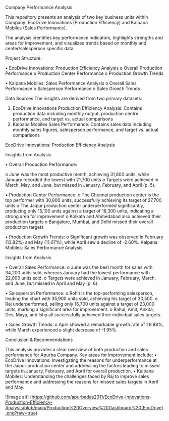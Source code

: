 Company Performance Analysis

This repository presents an analysis of two key business units within Company: EcoDrive Innovations (Production Efficiency) and Kalpana Mobiles (Sales Performance). 

The analysis identifies key performance indicators, highlights strengths and areas for improvement, and visualizes trends based on monthly and center/salesperson specific data.

Project Structure:

•	EcoDrive Innovations: Production Efficiency Analysis
o	Overall Production Performance
o	Production Center Performance
o	Production Growth Trends

•	Kalpana Mobiles: Sales Performance Analysis
o	Overall Sales Performance
o	Salesperson Performance
o	Sales Growth Trends

Data Sources
The insights are derived from two primary datasets:
1.	EcoDrive Innovations Production Efficiency Analysis: Contains production data including monthly output, production centre performance, and target vs. actual comparisons 
2.	Kalpana Mobiles Sales Performance: Contains sales data including monthly sales figures, salesperson performance, and target vs. actual comparisons 

EcoDrive Innovations: Production Efficiency Analysis

Insights from Analysis

•	Overall Production Performance:

o	June was the most productive month, achieving 31,800 units, while January recorded the lowest with 21,700 units
o	Targets were achieved in March, May, and June, but missed in January, February, and April (p. 5).

•	Production Center Performance:
o	The Chennai production center is the top performer with 30,800 units, successfully achieving its target of 27,700 units
o	The Jaipur production center underperformed significantly, producing only 15,100 units against a target of 18,300 units, indicating a strong area for improvement
o	Kolkata and Ahmedabad also achieved their production targets 
o	Bangalore, Mumbai, and Delhi missed their overall production targets 

•	Production Growth Trends:
o	Significant growth was observed in February (13.82%) and May (11.07%), while April saw a decline of -2.60%.
Kalpana Mobiles: Sales Performance Analysis

Insights from Analysis

•	Overall Sales Performance:
o	June was the best month for sales with 34,200 units sold, whereas January had the lowest performance with 22,000 units sold.
o	Targets were achieved in January, February, March, and June, but missed in April and May (p. 6).

•	Salesperson Performance:
o	Rohit is the top-performing salesperson, leading the chart with 35,900 units sold, achieving his target of 30,500.
o	Raj underperformed, selling only 16,700 units against a target of 23,000 units, marking a significant area for improvement.
o	Rahul, Amit, Ankita, Dev, Maya, and Isha all successfully achieved their individual sales targets.

•	Sales Growth Trends:
o	April showed a remarkable growth rate of 29.88%, while March experienced a slight decrease of -1.95%.

Conclusion & Recommendations

This analysis provides a clear overview of both production and sales performance for Apurba Company. Key areas for improvement include:
•	EcoDrive Innovations: Investigating the reasons for underperformance at the Jaipur production center and addressing the factors leading to missed targets in January, February, and April for overall production.
•	Kalpana Mobiles: Understanding the challenges faced by Raj to improve sales performance and addressing the reasons for missed sales targets in April and May.

![image alt] (https://github.com/apurbadas2311/EcoDrive-Innovations-Production-Efficiency-Analysis/blob/main/Production%20Overview%20Dashboard%20(EcoDrive).png?raw=true)
